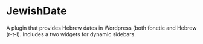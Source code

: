 # JewishDate
A plugin that provides Hebrew dates in Wordpress (both fonetic and Hebrew (r-t-l). Includes a two widgets for dynamic sidebars.
